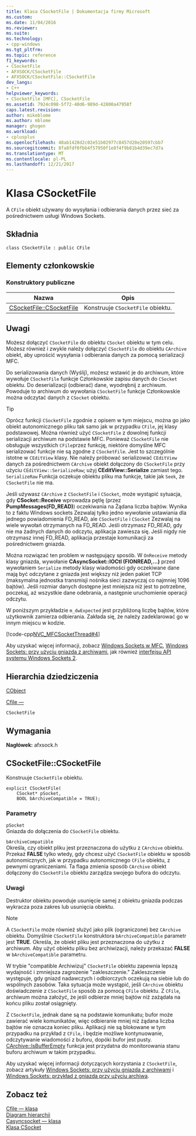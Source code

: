 ```yaml
---
title: Klasa CSocketFile | Dokumentacja firmy Microsoft
ms.custom: 
ms.date: 11/04/2016
ms.reviewer: 
ms.suite: 
ms.technology:
- cpp-windows
ms.tgt_pltfrm: 
ms.topic: reference
f1_keywords:
- CSocketFile
- AFXSOCK/CSocketFile
- AFXSOCK/CSocketFile::CSocketFile
dev_langs:
- C++
helpviewer_keywords:
- CSocketFile [MFC], CSocketFile
ms.assetid: 7924c098-5f72-40d6-989d-42800a47958f
caps.latest.revision: 
author: mikeblome
ms.author: mblome
manager: ghogen
ms.workload:
- cplusplus
ms.openlocfilehash: 48ab1428d2c02e51b02977c8457d28e20597cbb7
ms.sourcegitcommit: 8fa8fdf0fbb4f57950f1e8f4f9b81b4d39ec7d7a
ms.translationtype: MT
ms.contentlocale: pl-PL
ms.lasthandoff: 12/21/2017
---
```

# <a name="csocketfile-class"></a>Klasa CSocketFile
A `CFile` obiekt używany do wysyłania i odbierania danych przez sieć za pośrednictwem usługi Windows Sockets.  
  
## <a name="syntax"></a>Składnia  
  
```  
class CSocketFile : public CFile  
```  
  
## <a name="members"></a>Elementy członkowskie  
  
### <a name="public-constructors"></a>Konstruktory publiczne  
  
|Nazwa|Opis|  
|----------|-----------------|  
|[CSocketFile::CSocketFile](#csocketfile)|Konstruuje `CSocketFile` obiektu.|  
  
## <a name="remarks"></a>Uwagi  
 Możesz dołączyć `CSocketFile` do obiektu `CSocket` obiektu w tym celu. Możesz również i zwykle należy dołączyć `CSocketFile` do obiektu `CArchive` obiekt, aby uprościć wysyłania i odbierania danych za pomocą serializacji MFC.  
  
 Do serializowania danych (Wyślij), możesz wstawić je do archiwum, które wywołuje `CSocketFile` funkcje Członkowskie zapisu danych do `CSocket` obiektu. Do deserializacji (odbierać) dane, wyodrębnij z archiwum. Powoduje to archiwum do wywołania `CSocketFile` funkcje Członkowskie można odczytać danych z `CSocket` obiektu.  
  
> [!TIP]
>  Oprócz funkcji `CSocketFile` zgodnie z opisem w tym miejscu, można go jako obiekt autonomicznego pliku tak samo jak w przypadku `CFile`, jej klasy podstawowej. Można również użyć `CSocketFile` z dowolnej funkcji serializacji archiwum na podstawie MFC. Ponieważ `CSocketFile` nie obsługuje wszystkich `CFile`przez funkcję, niektóre domyślne MFC serializować funkcje nie są zgodne z `CSocketFile`. Jest to szczególnie istotne w `CEditView` klasy. Nie należy próbować serializować `CEditView` danych za pośrednictwem `CArchive` obiekt dołączony do `CSocketFile` przy użyciu `CEditView::SerializeRaw`; użyj **CEditView::Serialize** zamiast tego. `SerializeRaw` Funkcja oczekuje obiektu pliku ma funkcje, takie jak `Seek`, że `CSocketFile` nie ma.  
  
 Jeśli używasz `CArchive` z `CSocketFile` i `CSocket`, może wystąpić sytuacja, gdy **CSocket::Receive** wprowadza pętlę (przez **PumpMessages(FD_READ)**) oczekiwania na Żądana liczba bajtów. Wynika to z faktu Windows sockets Zezwalaj tylko jedno wywołanie ustawiania dla jednego powiadomienia FD_READ, ale `CSocketFile` i `CSocket` Zezwalaj na wiele wywołań otrzymanych na FD_READ. Jeśli otrzymasz FD_READ, gdy nie ma żadnych danych do odczytu, aplikacja zawiesza się. Jeśli nigdy nie otrzymasz innej FD_READ, aplikacja przestaje komunikacji za pośrednictwem gniazda.  
  
 Można rozwiązać ten problem w następujący sposób. W `OnReceive` metody klasy gniazda, wywołanie **CAsyncSocket::IOCtl (FIONREAD,...)**  przed wywołaniem `Serialize` metody klasy wiadomości gdy oczekiwane dane mają być odczytane z gniazda jest większy niż jeden pakiet TCP (maksymalna jednostka transmisji nośnika sieci zazwyczaj co najmniej 1096 bajtów). Jeśli rozmiar danych dostępne jest mniejsza niż jest to potrzebne, poczekaj, aż wszystkie dane odebrania, a następnie uruchomienie operacji odczytu.  
  
 W poniższym przykładzie `m_dwExpected` jest przybliżoną liczbę bajtów, które użytkownik zamierza odbierania. Zakłada się, że należy zadeklarować go w innym miejscu w kodzie.  
  
 [!code-cpp[NVC_MFCSocketThread#4](../../mfc/reference/codesnippet/cpp/csocketfile-class_1.cpp)]  
  
 Aby uzyskać więcej informacji, zobacz [Windows Sockets w MFC](../../mfc/windows-sockets-in-mfc.md), [Windows Sockets: przy użyciu gniazda z archiwami](../../mfc/windows-sockets-using-sockets-with-archives.md), jak również [interfejsu API systemu Windows Sockets 2](http://msdn.microsoft.com/library/windows/desktop/ms740673).  
  
## <a name="inheritance-hierarchy"></a>Hierarchia dziedziczenia  
 [CObject](../../mfc/reference/cobject-class.md)  
  
 [Cfile —](../../mfc/reference/cfile-class.md)  
  
 `CSocketFile`  
  
## <a name="requirements"></a>Wymagania  
 **Nagłówek:** afxsock.h  
  
##  <a name="csocketfile"></a>CSocketFile::CSocketFile  
 Konstruuje `CSocketFile` obiektu.  
  
```  
explicit CSocketFile(
    CSocket* pSocket,  
    BOOL bArchiveCompatible = TRUE);
```  
  
### <a name="parameters"></a>Parametry  
 `pSocket`  
 Gniazda do dołączenia do `CSocketFile` obiektu.  
  
 `bArchiveCompatible`  
 Określa, czy obiekt pliku jest przeznaczona do użytku z `CArchive` obiektu. Przekaż **FALSE** tylko wtedy, gdy chcesz użyć `CSocketFile` obiektu w sposób autonomicznych, jak w przypadku autonomicznego `CFile` obiektu, z pewnymi ograniczeniami. Ta flaga zmienia sposób `CArchive` obiekt dołączony do `CSocketFile` obiektu zarządza swojego bufora do odczytu.  
  
### <a name="remarks"></a>Uwagi  
 Destruktor obiektu powoduje usunięcie samej z obiektu gniazda podczas wykracza poza zakres lub usunięcia obiektu.  
  
> [!NOTE]
>  A `CSocketFile` może również służyć jako plik (ograniczone) bez `CArchive` obiektu. Domyślnie `CSocketFile` konstruktora `bArchiveCompatible` parametr jest **TRUE**. Określa, że obiekt pliku jest przeznaczona do użytku z archiwum. Aby użyć obiektu pliku bez archiwizacji, należy przekazać **FALSE** w `bArchiveCompatible` parametru.  
  
 W trybie "compatible Archiwizuj" `CSocketFile` obiektu zapewnia lepszą wydajność i zmniejsza zagrożenie "zakleszczenie." Zakleszczenie występuje, gdy gniazd nadawczych i odbiorczych oczekują na siebie lub do wspólnych zasobów. Taka sytuacja może wystąpić, jeśli `CArchive` obiektu doświadczenie z `CSocketFile` sposób za pomocą `CFile` obiektu. Z `CFile`, archiwum można założyć, że jeśli odbierze mniej bajtów niż zażądała na końcu pliku został osiągnięty.  
  
 Z `CSocketFile`, jednak dane są na podstawie komunikatu; bufor może zawierać wiele komunikatów, więc odbieranie mniej niż żądana liczba bajtów nie oznacza koniec pliku. Aplikacji nie są blokowane w tym przypadku na przykład z `CFile`, i będzie możliwe kontynuowanie, odczytywanie wiadomości z buforu, dopóki bufor jest pusty. [CArchive::IsBufferEmpty](../../mfc/reference/carchive-class.md#isbufferempty) funkcja jest przydatna do monitorowania stanu buforu archiwum w takim przypadku.  
  
 Aby uzyskać więcej informacji dotyczących korzystania z `CSocketFile`, zobacz artykuły [Windows Sockets: przy użyciu gniazda z archiwami](../../mfc/windows-sockets-using-sockets-with-archives.md) i [Windows Sockets: przykład z gniazda przy użyciu archiwa](../../mfc/windows-sockets-example-of-sockets-using-archives.md).  
  
## <a name="see-also"></a>Zobacz też  
 [Cfile — klasa](../../mfc/reference/cfile-class.md)   
 [Diagram hierarchii](../../mfc/hierarchy-chart.md)   
 [Casyncsocket — klasa](../../mfc/reference/casyncsocket-class.md)   
 [Klasa CSocket](../../mfc/reference/csocket-class.md)
